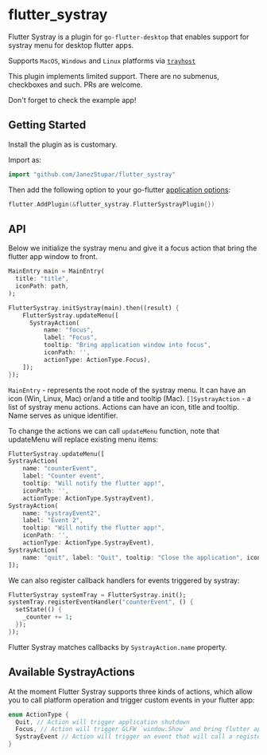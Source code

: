 # flutter_systray

Flutter Systray is a plugin for `go-flutter-desktop` that enables support for systray menu for desktop flutter apps.

Supports `MacOS`, `Windows` and `Linux` platforms via [`trayhost`](https://github.com/shurcooL/trayhost)

This plugin implements limited support. There are no submenus, checkboxes and such. PRs are welcome.

Don't forget to check the example app!

## Getting Started

Install the plugin as is customary.

Import as:
```go
import "github.com/JanezStupar/flutter_systray"
```

Then add the following option to your go-flutter [application options](https://github.com/go-flutter-desktop/go-flutter/wiki/Plugin-info):
```go
flutter.AddPlugin(&flutter_systray.FlutterSystrayPlugin{})
```
## API

Below we initialize the systray menu and give it a focus action that bring the flutter app window to front.
```dart
MainEntry main = MainEntry(
  title: "title",
  iconPath: path,
);

FlutterSystray.initSystray(main).then((result) {
    FlutterSystray.updateMenu([
      SystrayAction(
          name: "focus",
          label: "Focus",
          tooltip: "Bring application window into focus",
          iconPath: '',
          actionType: ActionType.Focus),
    ]);
});
```
`MainEntry` - represents the root node of the systray menu. It can have an icon (Win, Linux, Mac) or/and a title and tooltip (Mac).
`[]SystrayAction` - a list of systray menu actions. Actions can have an icon, title and tooltip. Name serves as unique identifier. 


To change the actions we can call `updateMenu` function, note that updateMenu will replace existing menu items:
```dart
FlutterSystray.updateMenu([
SystrayAction(
    name: "counterEvent",
    label: "Counter event",
    tooltip: "Will notify the flutter app!",
    iconPath: '',
    actionType: ActionType.SystrayEvent),
SystrayAction(
    name: "systrayEvent2",
    label: "Event 2",
    tooltip: "Will notify the flutter app!",
    iconPath: '',
    actionType: ActionType.SystrayEvent),
SystrayAction(
    name: "quit", label: "Quit", tooltip: "Close the application", iconPath: '', actionType: ActionType.Quit)
]);
```

We can also register callback handlers for events triggered by systray:
```dart 
FlutterSystray systemTray = FlutterSystray.init();
systemTray.registerEventHandler("counterEvent", () {
  setState(() {
    _counter += 1;
  });
});
```

Flutter Systray matches callbacks by `SystrayAction.name` property.


## Available SystrayActions

At the moment Flutter Systray supports three kinds of actions, which allow you to call platform operation and  trigger custom events in your flutter app:
```dart
enum ActionType {
  Quit, // Action will trigger application shutdown
  Focus, // Action will trigger GLFW `window.Show` and bring flutter app to front
  SystrayEvent // Action will trigger an event that will call a registered callback in flutter app
}
```

